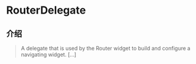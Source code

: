 # RouterDelegate

## 介绍

> A delegate that is used by the Router widget to build and configure a navigating widget. [...]
